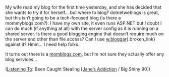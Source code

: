 My wife read my blog for the first time yesterday, and she has decided that she wants to try it for herself&#8230; but where to blog? dotnetweblogs is great, but this isn&#8217;t going to be a tech-focused blog (is there a mommyblogs.com?). I have my own site, it even runs ASP.NET but I doubt I can do much (if anything at all) with the server config as it is running on a shared server. Is there a good blogging engine that doesn&#8217;t require much on the server end other than file access? Can I use [w.bloggar](http://wbloggar.com/){.broken_link} against it? Hmm&#8230; I need help folks.

It turns out there is a [momblogs.com](http://momblogs.com), but I&#8217;m not sure they actually offer any blog services&#8230;

<div class="media">
  (<a href="http://msdn.microsoft.com/library/en-us/dncodefun/html/code4fun04252003.asp" class="broken_link">Listening To</a>: Been Caught Stealing [<a href="http://www.windowsmedia.com/mg/search.asp?srch=Jane's+Addiction">Jane&#8217;s Addiction</a> / Big Shiny 90])
</div>